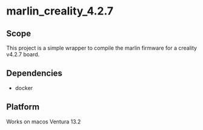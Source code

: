 # marlin_creality_4.2.7

## Scope
This project is a simple wrapper to compile the marlin firmware for a creality v4.2.7 board.

## Dependencies
* docker

## Platform
Works on macos Ventura 13.2
